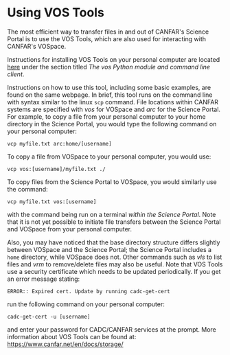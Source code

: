 # Using VOS Tools 

The most efficient way to transfer files in and out of CANFAR's Science
Portal is to use the VOS Tools, which are also used for interacting with
CANFAR's VOSpace.

Instructions for installing VOS Tools on your personal computer are
located [here](https://www.canfar.net/en/docs/storage/) under the
section titled *The vos Python module and command line client*.

Instructions on how to use this tool, including some basic examples, are
found on the same webpage. In brief, this tool runs on the command line
with syntax similar to the linux `scp` command. File locations within
CANFAR systems are specified with *vos* for VOSpace and *arc* for the
Science Portal. For example, to copy a file from your personal computer
to your home directory in the Science Portal, you would type the
following command on your personal computer:

    vcp myfile.txt arc:home/[username]

To copy a file from VOSpace to your personal computer, you would use:

    vcp vos:[username]/myfile.txt ./

To copy files from the Science Portal to VOSpace, you would similarly
use the command:

    vcp myfile.txt vos:[username]

with the command being run on a terminal *within the Science Portal*.
Note that it is not yet possible to initiate file transfers between the
Science Portal and VOSpace from your personal computer.

Also, you may have noticed that the base directory structure differs
slightly between VOSpace and the Science Portal; the Science Portal
includes a `home` directory, while VOSpace does not. Other commands
such as *vls* to list files and *vrm* to remove/delete files may also be
useful. Note that VOS Tools use a security certificate which needs to be
updated periodically. If you get an error message stating:

    ERROR:: Expired cert. Update by running cadc-get-cert

run the following command on your personal computer:

    cadc-get-cert -u [username]

and enter your password for CADC/CANFAR services at the prompt. More
information about VOS Tools can be found at:
<https://www.canfar.net/en/docs/storage/>
